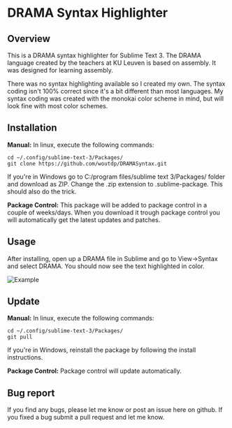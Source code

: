 # DRAMA Syntax Highlighter
## Overview
This is a DRAMA syntax highlighter for Sublime Text 3. The DRAMA language created by the teachers at KU Leuven is based on assembly. It was designed for learning assembly.

There was no syntax highlighting available so I created my own. The syntax coding isn't 100% correct since it's a bit different than most languages. My syntax coding was created with the monokai color scheme in mind, but will look fine with most color schemes.

## Installation
**Manual:** In linux, execute the following commands:

```
cd ~/.config/sublime-text-3/Packages/
git clone https://github.com/woutdp/DRAMASyntax.git
```

If you're in Windows go to C:/program files/sublime text 3/Packages/ folder and download as ZIP. Change the .zip extension to .sublime-package. This should also do the trick.

**Package Control:** This package will be added to package control in a couple of weeks/days. When you download it trough package control you will automatically get the latest updates and patches.

## Usage
After installing, open up a DRAMA file in Sublime and go to View->Syntax and select DRAMA. You should now see the text highlighted in color.

![Example](https://cloud.githubusercontent.com/assets/3637265/4618550/d310c914-530a-11e4-87b2-d8798f6735be.png)

## Update
**Manual:** In linux, execute the following commands:

```
cd ~/.config/sublime-text-3/Packages/
git pull
```

If you're in Windows, reinstall the package by following the install instructions.

**Package Control:** Package control will update automatically.

## Bug report
If you find any bugs, please let me know or post an issue here on github. If you fixed a bug submit a pull request and let me know.
